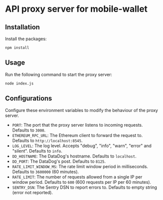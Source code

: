 # API proxy server for mobile-wallet

## Installation

Install the packages:

```shell
npm install
```

## Usage

Run the following command to start the proxy server:

```shell
node index.js
```

## Configurations

Configure these environment variables to modify the behaviour of the proxy server.

- `PORT`: The port that the proxy server listens to incoming requests. Defaults to `3000`.
- `ETHEREUM_RPC_URL`: The Ethereum client to forward the request to. Defaults to `http://localhost:8545`.
- `LOG_LEVEL`: The log level. Accepts "debug", "info", "warn", "error" and "silent". Defaults to `info`.
- `DD_HOSTNAME`: The DataDog's hostname. Defaults to `localhost`.
- `DD_PORT`: The DataDog's post. Defaults to `8125`.
- `RATE_LIMIT_WINDOW_MS`: The rate limit window period in milliseconds. Defaults to `3600000` (60 minutes).
- `RATE_LIMIT`: The number of requests allowed from a single IP per window period. Defaults to `600` (600 requests per IP per 60 minutes).
- `SENTRY_DSN`: The Sentry DSN to report errors to. Defaults to empty string (error not reported).
